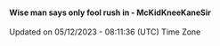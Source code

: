 #### Wise man says only fool rush in - McKidKneeKaneSir
Updated on 05/12/2023 - 08:11:36 (UTC) Time Zone
